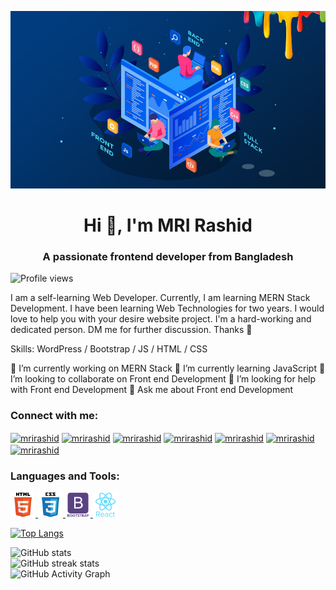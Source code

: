 ![I am MRI Rashid](https://github.com/mrirashid/mrirashid/raw/main/full_front_back.jpg)


<h1 align="center">Hi 👋, I'm MRI Rashid</h1>
<h3 align="center">A passionate frontend developer from Bangladesh</h3>

![Profile views](https://gpvc.arturio.dev/mrirashid) 

I am a self-learning Web Developer. Currently, I am learning MERN Stack Development. I have been learning Web Technologies for two years. I would love to help you with your desire website project. I'm a hard-working and dedicated person. DM me for further discussion. Thanks 🖤

Skills: WordPress / Bootstrap / JS / HTML / CSS
 

🔭 I’m currently working on MERN Stack
🌱 I’m currently learning JavaScript
👯 I’m looking to collaborate on Front end Development
🤔 I’m looking for help with Front end Development
💬 Ask me about Front end Development

<h3 align="left">Connect with me:</h3>
<p align="left">
<a href="https://fb.com/mrirashid0" target="blank"><img align="center" src="https://raw.githubusercontent.com/rahuldkjain/github-profile-readme-generator/master/src/images/icons/Social/facebook.svg" alt="mrirashid" height="30" width="40" /></a>
<a href="https://twitter.com/mri_rashid" target="blank"><img align="center" src="https://raw.githubusercontent.com/rahuldkjain/github-profile-readme-generator/master/src/images/icons/Social/twitter.svg" alt="mrirashid" height="30" width="40" /></a>
<a href="https://linkedin.com/in/mrirashid" target="blank"><img align="center" src="https://raw.githubusercontent.com/rahuldkjain/github-profile-readme-generator/master/src/images/icons/Social/linked-in-alt.svg" alt="mrirashid" height="30" width="40" /></a>
<a href="https://www.youtube.com/c/mrirashid" target="blank"><img align="center" src="https://raw.githubusercontent.com/rahuldkjain/github-profile-readme-generator/master/src/images/icons/Social/youtube.svg" alt="mrirashid" height="30" width="40" /></a>
<a href="https://instagram.com/mri_rashid" target="blank"><img align="center" src="https://raw.githubusercontent.com/rahuldkjain/github-profile-readme-generator/master/src/images/icons/Social/instagram.svg" alt="mrirashid" height="30" width="40" /></a>
<a href="https://dribbble.com/mrirashid" target="blank"><img align="center" src="https://raw.githubusercontent.com/rahuldkjain/github-profile-readme-generator/master/src/images/icons/Social/dribbble.svg" alt="mrirashid" height="30" width="40" /></a>
<a href="https://www.behance.net/mrirashid" target="blank"><img align="center" src="https://raw.githubusercontent.com/rahuldkjain/github-profile-readme-generator/master/src/images/icons/Social/behance.svg" alt="mrirashid" height="30" width="40" /></a>
</p>

<h3 align="left">Languages and Tools:</h3>
<p align="left"> 
<a href="https://www.w3.org/html/" target="_blank"> <img src="https://raw.githubusercontent.com/devicons/devicon/master/icons/html5/html5-original-wordmark.svg" alt="html5" width="40" height="40"/> </a> 
<a href="https://www.w3schools.com/css/" target="_blank"> <img src="https://raw.githubusercontent.com/devicons/devicon/master/icons/css3/css3-original-wordmark.svg" alt="css3" width="40" height="40"/> </a>
<a href="https://getbootstrap.com" target="_blank"> <img src="https://raw.githubusercontent.com/devicons/devicon/master/icons/bootstrap/bootstrap-plain-wordmark.svg" alt="bootstrap" width="40" height="40"/> </a> 
<a href="https://reactjs.org/" target="_blank"> <img src="https://raw.githubusercontent.com/devicons/devicon/master/icons/react/react-original-wordmark.svg" alt="react" width="40" height="40"/> </a> 
</p>

[![Top Langs](https://github-readme-stats.vercel.app/api/top-langs/?username=mrirashid)](https://github.com/anuraghazra/github-readme-stats)

![GitHub stats](https://github-readme-stats.vercel.app/api?username=mrirashid&show_icons=true)  
![GitHub streak stats](https://github-readme-streak-stats.herokuapp.com/?user=mrirashid)  
![GitHub Activity Graph](https://activity-graph.herokuapp.com/graph?username=mrirashid)  
